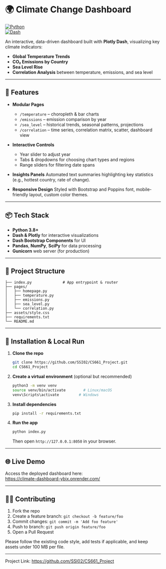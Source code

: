 # 🌍 Climate Change Dashboard

[![Python](https://img.shields.io/badge/python-3.8%2B-blue.svg)](https://www.python.org/)  
[![Dash](https://img.shields.io/badge/dash-2.x-orange.svg)](https://dash.plotly.com/)  

An interactive, data-driven dashboard built with **Plotly Dash**, visualizing key climate indicators:
- **Global Temperature Trends**
- **CO₂ Emissions by Country**
- **Sea Level Rise**
- **Correlation Analysis** between temperature, emissions, and sea level

---

## 🚀 Features

- **Modular Pages**
  - `/temperature` – choropleth & bar charts
  - `/emissions` –  emission comparison by year
  - `/sea_level` – historical trends, seasonal patterns, projections
  - `/correlation` – time series, correlation matrix, scatter, dashboard view

- **Interactive Controls**
  - Year slider to adjust year
  - Tabs & dropdowns for choosing chart types and regions
  - Range sliders for filtering date spans

- **Insights Panels**
  Automated text summaries highlighting key statistics (e.g., hottest country, rate of change).

- **Responsive Design**
  Styled with Bootstrap and Poppins font, mobile-friendly layout, custom color themes.

---

## 📦 Tech Stack

- **Python 3.8+**
- **Dash & Plotly** for interactive visualizations
- **Dash Bootstrap Components** for UI
- **Pandas**, **NumPy**, **SciPy** for data processing
- **Gunicorn** web server (for production)

---

## 📁 Project Structure

```
├── index.py              # App entrypoint & router
├── pages/
│   ├── homepage.py
│   ├── temperature.py
│   ├── emissions.py
│   ├── sea_level.py
│   └── correlation.py
├── assets/style.css
├── requirements.txt
└── README.md
```

---

## 🔧 Installation & Local Run

1. **Clone the repo**  
   ```bash
   git clone https://github.com/SSI02/CS661_Project.git
   cd CS661_Project
   ```

2. **Create a virtual environment** (optional but recommended)  
   ```bash
   python3 -m venv venv
   source venv/bin/activate        # Linux/macOS
   venv\Scripts\activate         # Windows
   ```

3. **Install dependencies**  
   ```bash
   pip install -r requirements.txt
   ```

4. **Run the app**  
   ```bash
   python index.py
   ```
   Then open `http://127.0.0.1:8050` in your browser.

---

## 🌐 Live Demo

Access the deployed dashboard here:  
https://climate-dashboard-ybix.onrender.com/

---

## 👩‍💻 Contributing

1. Fork the repo  
2. Create a feature branch: `git checkout -b feature/foo`  
3. Commit changes: `git commit -m 'Add foo feature'`  
4. Push to branch: `git push origin feature/foo`  
5. Open a Pull Request

Please follow the existing code style, add tests if applicable, and keep assets under 100 MB per file.

---

Project Link: https://github.com/SSI02/CS661_Project  

